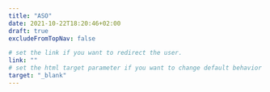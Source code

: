 ```yaml
---
title: "ASO"
date: 2021-10-22T18:20:46+02:00
draft: true
excludeFromTopNav: false

# set the link if you want to redirect the user.
link: ""
# set the html target parameter if you want to change default behavior
target: "_blank"
---
```

